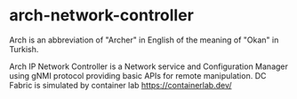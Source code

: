 # arch-network-controller
 Arch is an abbreviation of "Archer" in English of the meaning of "Okan" in Turkish.
 
 Arch IP Network Controller is a Network service and Configuration Manager using gNMI protocol providing basic APIs for remote manipulation.
 DC Fabric is simulated by container lab https://containerlab.dev/
